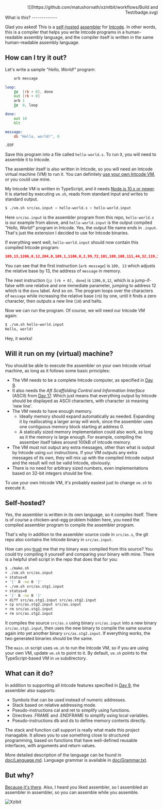 <div style="text-align: right">![](https://github.com/matushorvath/xzintbit/workflows/Build and Test/badge.svg)</div>
What is this?
-------------

Glad you asked! This is a [self-hosted](https://en.wikipedia.org/wiki/Self-hosting_(compilers)) [assembler](https://en.wikipedia.org/wiki/Assembly_language#Assembler) for [Intcode](https://adventofcode.com/2019/day/9). In other words, this is a compiler that helps you write Intcode programs in a human-readable assembly language, and the compiler itself is written in the same human-readable assembly language.

How can I try it out?
---------------------

Let's write a sample *"Hello, World!"* program:

```asm
    arb message

loop:
    jz  [rb + 0], done
    out [rb + 0]
    arb 1
    jz  0, loop

done:
    out 10
    hlt

message:
    db "Hello, world!", 0

.EOF
```

Save this program into a file called `hello-world.s`.
To run it, you will need to assemble it to Intcode.

The assembler itself is also written in Intcode, so you will need an Intcode virtual machine (VM) to run it. You can definitely [use your own Intcode VM](#will-it-run-on-my-virtual-machine), or you could use mine.

My Intcode VM is written in TypeScript, and it needs [Node.js 10.x or newer](https://nodejs.org/en/download/). It is started by executing `vm.sh`, reads from standard input and writes to standard output.

```sh
$ ./vm.sh src/as.input < hello-world.s > hello-world.input
```

Here `src/as.input` is the assembler program from this repo, `hello-world.s` is our example from above, and `hello-world.input` is the output compiled *"Hello, World!"* program in Intcode. Yes, the output file name ends in `.input`. That's just the extension I decided to use for Intcode binaries.

If everything went well, `hello-world.input` should now contain this compiled Intcode program:

```json
109,13,1206,0,12,204,0,109,1,1106,0,2,99,72,101,108,108,111,44,32,119,111,114,108,100,33,0
```

You can see that the first instruction (`arb message`) is `109, 13` which adjusts the relative base by 13, the address of `message` in memory.

The next instruction (`jz [rb + 0], done`) is `1206,0,12`, which is a jump-if-false with one relative and one immediate parameter, jumping to address 12 which is the `done` label. And so on. The program loops over the characters of `message` while increasing the relative base (`rb`) by one, until it finds a zero character, then outputs a new line (`10`) and halts.

Now we can run the program. Of course, we will need our Intcode VM again:

```sh
$ ./vm.sh hello-world.input
Hello, world!
```

Hey, it works!

Will it run on my (virtual) machine?
------------------------------------

You should be able to execute the assembler on your own Intcode virtual machine, as long as it follows some basic principles:

- The VM needs to be a complete Intcode computer, as specified in [Day 9](https://adventofcode.com/2019/day/9).
- It also needs the *Aft Scaffolding Control and Information Interface* (ASCII) from [Day 17](https://adventofcode.com/2019/day/17). Which just means that everything output by Intcode should be displayed as ASCII characters, with character `10` meaning 'new line'.
- The VM needs to have enough memory.
   - Ideally memory should expand automatically as needed. Expanding it by reallocating a larger array will work, since the assembler uses one contiguous memory block starting at address 0.
   - A statically sized memory implementation could also work, as long as it the memory is large enough. For example, compiling the assember itself takes around 100kB of Intcode memory.
- The VM must not output any extra messages, other than what is output by Intcode using `out` instructions. If your VM outputs any extra messages of its own, they will mix up with the compiled Intcode output and the result will not be valid Intcode, obviously.
- There is no need for arbitrary sized numbers, even implementations based on 32-bit integers should be fine.

To use your own Intcode VM, it's probably easiest just to change `vm.sh` to execute it.

Self-hosted?
------------

Yes, the assembler is written in its own language, so it compiles itself. There is of course a chicken-and-egg problem hidden here, you need the compiled assembler program to compile the assembler program.

That's why in addition to the assembler source code in `src/as.s`, the git repo also contains the Intcode binary in `src/as.input`.

How can you [trust](https://www.cs.cmu.edu/~rdriley/487/papers/Thompson_1984_ReflectionsonTrustingTrust.pdf) me that my binary was compiled from this source? You could try compiling it yourself and comparing your binary with mine. There is a helpful shell script in the repo that does that for you:

```sh
$ ./make.sh
+ ./vm.sh src/as.input
+ status=0
+ '[' 0 -ne 0 ']'
+ ./vm.sh src/as.stg1.input
+ status=0
+ '[' 0 -ne 0 ']'
+ diff src/as.stg1.input src/as.stg2.input
+ cp src/as.stg2.input src/as.input
+ rm src/as.stg1.input
+ rm src/as.stg2.input
```

It compiles the source `src/as.s` using binary `src/as.input` into a new binary `src/as.stg1.input`, then uses the new binary to compile the same source again into yet another binary `src/as.stg2.input`. If everything works, the two generated binaries should be the same.

The `main.sh` script uses `vm.sh` to run the Intcode VM, so if you are using your own VM, update `vm.sh` to point to it. By default, `vm.sh` points to the TypeScript-based VM in `vm` subdirectory.

What can it do?
-----------------

In addition to supporting all Intcode features specified in [Day 9](https://adventofcode.com/2019/day/9), the assembler also supports:

- Symbols that can be used instead of numeric addresses.
- Stack based on relative addressing mode.
- Pseudo-instructions cal and ret to simplify using functions.
- Directives .FRAME and .ENDFRAME to simplify using local variables.
- Pseudo-instructions db and ds to define memory contents directly.

The stack and function call support is really what made this project managable. It allows you to use something close to structured programming, based on functions that have well-defined reusable interfaces, with arguments and return values.

More detailed description of the language can be found in [doc/Language.md](doc/Language.md). Language grammar is available in [doc/Grammar.txt](doc/Grammar.txt).

But why?
--------

[Because it's there](https://en.wikiquote.org/wiki/George_Mallory).
Also, I heard you liked assembler, so I assembled an assembler in assembler, so you can assemble while you assemble.

![Xzibit](https://i.kym-cdn.com/photos/images/small/000/001/122/xzibit-happy.jpg)
